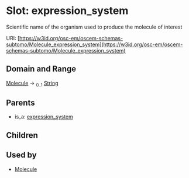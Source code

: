 
# Slot: expression_system

Scientific name of the organism used to produce the molecule of interest

URI: [https://w3id.org/osc-em/oscem-schemas-subtomo/Molecule_expression_system](https://w3id.org/osc-em/oscem-schemas-subtomo/Molecule_expression_system)


## Domain and Range

[Molecule](Molecule.md) &#8594;  <sub>0..1</sub> [String](types/String.md)

## Parents

 *  is_a: [expression_system](expression_system.md)

## Children


## Used by

 * [Molecule](Molecule.md)
